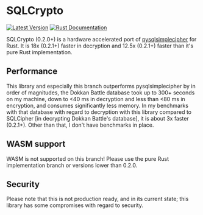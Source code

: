 # SQLCrypto
[![Latest Version](https://img.shields.io/crates/v/sqlcrypto.svg)](https://crates.io/crates/sqlcrypto)
[![Rust Documentation](https://docs.rs/sqlcrypto/badge.svg)](https://docs.rs/sqlcrypto)

SQLCrypto (0.2.0+) is a hardware accelerated port of [pysqlsimplecipher](https://github.com/bssthu/pysqlsimplecipher) for Rust. It is 18x (0.2.1+) faster in decryption and 12.5x (0.2.1+) faster than it's pure Rust implementation.

## Performance
This library and especially this branch outperforms pysqlsimplecipher by in order of magnitudes, the Dokkan Battle database took up to 300+ seconds on my machine, down to <40 ms in decryption and less than <80 ms in encryption, and consumes significantly less memory. In my benchmarks with that database with regard to decryption with this library compared to SQLCipher [in decrypting Dokkan Battle's database], it is about 3x faster (0.2.1+). 
Other than that, I don't have benchmarks in place.

## WASM support
WASM is not supported on this branch! Please use the pure Rust implementation branch or versions lower than 0.2.0.

## Security
Please note that this is not production ready, and in its current state; this library has some compromises with regard to security.